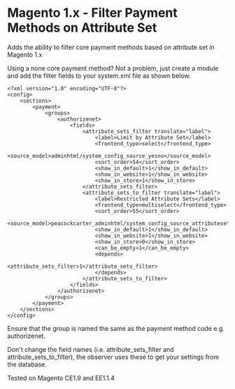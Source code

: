 # Magento 1.x - Filter Payment Methods on Attribute Set

Adds the ability to filter core payment methods based on attribute set in Magento 1.x

Using a none core payment method? 
Not a problem, just create a module and add the filter fields to your system.xml file as shown below.

```
<?xml version="1.0" encoding="UTF-8"?>
<config>
    <sections>
        <payment>
            <groups>
                <authorizenet>
                    <fields>
                        <attribute_sets_filter translate="label">
                            <label>Limit by Attribute Set</label>
                            <frontend_type>select</frontend_type>
                            <source_model>adminhtml/system_config_source_yesno</source_model>
                            <sort_order>54</sort_order>
                            <show_in_default>1</show_in_default>
                            <show_in_website>1</show_in_website>
                            <show_in_store>1</show_in_store>
                        </attribute_sets_filter>
                        <attribute_sets_to_filter translate="label">
                            <label>Restricted Attribute Sets</label>
                            <frontend_type>multiselect</frontend_type>
                            <sort_order>55</sort_order>
                            <source_model>peacockcarter_adminhtml/system_config_source_attributeset</source_model>
                            <show_in_default>1</show_in_default>
                            <show_in_website>1</show_in_website>
                            <show_in_store>0</show_in_store>
                            <can_be_empty>1</can_be_empty>
                            <depends>
                                <attribute_sets_filter>1</attribute_sets_filter>
                            </depends>
                        </attribute_sets_to_filter>
                    </fields>
                </authorizenet>
            </groups>
        </payment>
    </sections>
</config>

```

Ensure that the group is named the same as the payment method code e.g. authorizenet.

Don't change the field names (i.e. attribute_sets_filter and attribute_sets_to_filter), the observer uses these to get your settings from the database.

Tested on Magento CE1.9 and EE1.1.4
